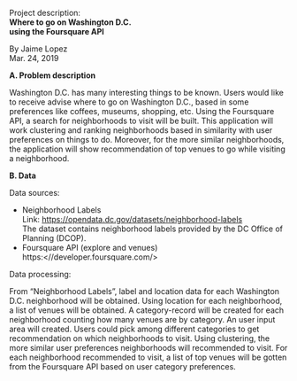 Project description:  
**Where to go on Washington D.C.  
using the Foursquare API**

By Jaime Lopez  
Mar. 24, 2019

**A. Problem description**

Washington D.C. has many interesting things to be known. Users would like to
receive advise where to go on Washington D.C., based in some preferences like
coffees, museums, shopping, etc. Using the Foursquare API, a search for
neighborhoods to visit will be built. This application will work clustering and
ranking neighborhoods based in similarity with user preferences on things to do.
Moreover, for the more similar neighborhoods, the application will show
recommendation of top venues to go while visiting a neighborhood.

**B. Data**

Data sources:

- Neighborhood Labels  
Link: <https://opendata.dc.gov/datasets/neighborhood-labels>  
The dataset contains neighborhood labels provided by the DC Office of Planning (DCOP).
- Foursquare API (explore and venues)  
https:<//developer.foursquare.com/>

Data processing:

From “Neighborhood Labels”, label and location data for each Washington D.C.
neighborhood will be obtained.  Using location for each neighborhood, a list of
venues will be obtained. A category-record will be created for each neighborhood
counting how many venues are by category.  An user input area will created.
Users could pick among different categories to get recommendation on which
neighborhoods to visit.  Using clustering, the more similar user preferences
neighborhoods will recommended to visit.  For each neighborhood recommended to
visit, a list of top venues will be gotten from the Foursquare API based on user
category preferences.

